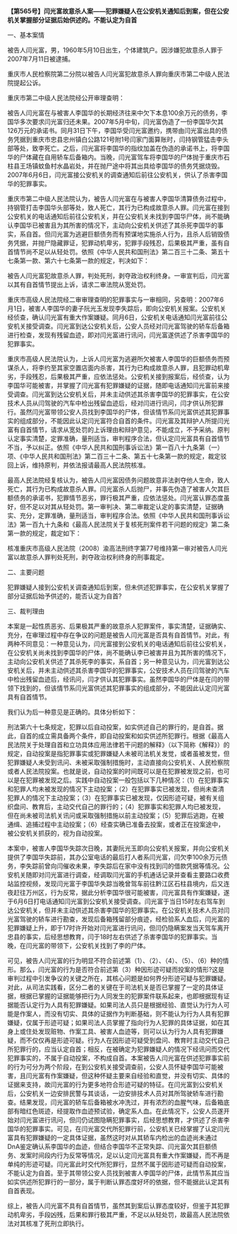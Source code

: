**【第565号】闫光富故意杀人案——犯罪嫌疑人在公安机关通知后到案，但在公安机关掌握部分证据后始供述的。不能认定为自首**

一、基本案情

被告人闫光富，男，1960年5月10日出生，个体建筑户。因涉嫌犯故意杀人罪于2007年7月11日被逮捕。

重庆市人民检察院第二分院以被告人闫光富犯故意杀人罪向重庆市第二中级人民法院提起公诉。

重庆市第二中级人民法院经公开审理查明：

被告人闫光富在与被害人李国华的长期经济往来中欠下本息100余万元的债务，李国华多次要求闫光富归还未果。2007年5月中旬，闫光富伪造了一份李国华欠其126万元的承诺书。同月31日下午，李国华受闫光富邀约，携带由闫光富出具的债务凭据到重庆市忠县忠州镇白公路121号附1号闫家门面算账时，闫持钢管猛击李头部等处，致李死亡。之后，闫光富将李国华的指纹加盖在伪造的承诺书上，将李国华的尸体藏在自用轿车后备箱内。当晚，闫光富驾车将李国华的尸体抛于重庆市石柱县王场镇蚊鱼村水晶岩处，并在抛尸途中将其出具给李国华的债务凭据烧毁。2007年6月6日，闫光富接公安机关的调查通知后前往公安机关，供认了杀害李国华的犯罪事实。

重庆市第二中级人民法院认为，被告人闫光富在与被害人李国华清算债务过程中，持钢管打击李国华头部等处，致人死亡，其行为已构成故意杀人罪。闫光富在接到公安机关的电话通知后前往公安机关，并在公安机关未找到李国华尸体，尚不能确认李国华已被害且为其所害的情况下，主动向公安机关供述了其杀死李国华的事实，系自首。但闫光富为逃避巨额债务而有预谋地实施杀人行为，且杀人后销毁债务凭据，并抛尸隐藏罪证，犯罪动机卑劣，犯罪手段残忍，后果极其严重，虽有自首情节尚不足以从轻处罚。依照《中华人民共和国刑法》第二百三十二条、第五十七条第一款、第六十七条第一款的规定，判决如下：

被告人闫光富犯故意杀人罪，判处死刑，剥夺政治权利终身。一审宣判后，闫光富以其有自首情节提出上诉，请求二审法院从宽处罚。

重庆市高级人民法院经二审审理查明的犯罪事实与一审相同，另查明：2007年6月1日，被害人李国华的妻子阮光玉发现李失踪后，即向公安机关报案。公安机关经侦查，确认闫光富有重大作案嫌疑。同月6日，公安机关电话通知闫光富前往公安机关接受调查。闫光富到达公安机关后，公安人员经对闫光富驾驶的轿车后备箱进行检查，发现有残留血迹，即对闫光富进行讯问，闫光富遂供述了杀害李国华的犯罪事实。

重庆市高级人民法院认为，上诉人闫光富为逃避所欠被害人李国华的巨额债务而预谋杀人，将李约至其家空置店面内杀害，其行为已构成故意杀人罪，且犯罪动机卑劣，手段残忍，后果极其严重，应依法惩处。公安机关接到报案后，经侦查，认为李国华可能被害，并掌握了闫光富有犯罪嫌疑的证据，随即电话通知闫光富前来接受调查。闫光富到达公安机关后，并未主动供述其杀害李国华的犯罪事实，在公安技术人员从闫驾驶的汽车中检出残留血迹后，经对闫进行讯问，闫才供认所犯罪行。虽然闫光富带领公安人员找到李国华的尸体，但该情节系闫光富供述其犯罪事实的组成部分，不能因此认定闫光富符合自首的条件。闫光富及其辩护人所提闫光富有自首情节，请求从宽处罚的上诉理由和辩护意见，不能成立，不予采纳。原判认定事实清楚，定罪准确，量刑适当，审判程序合法，但认定闫光富具有自首情节不当，予以纠正。依照《中华人民共和国刑事诉讼法》第一百八十九条第（一）项、《中华人民共和国刑法》第二百三十二条、第五十七条第一款的规定，裁定驳回上诉，维持原判，并依法报请最高人民法院核准。

最高人民法院经复核认为，被告人闫光富因债务问题故意非法剥夺他人生命，致人死亡，其行为已构成故意杀人罪。闫光富杀人后抛尸，并事先伪造了被害人欠其巨额债务的承诺书，犯罪情节恶劣，罪行极其严重，应依法惩处。闫光富认罪态度虽好，但不足以对其从轻处罚。第一审判决、第二审裁定认定的事实清楚，证据确实、充分，定罪准确，量刑适当，审判程序合法。依照《中华人民共和国刑事诉讼法》第一百九十九条和《最高人民法院关于复核死刑案件若干问题的规定》第二条第一款的规定，裁定如下：

核准重庆市高级人民法院（2008）渝高法刑终字第77号维持第一审对被告人闫光富以故意杀人罪判处死刑，剥夺政治权利终身的刑事裁定。

二、主要问题

犯罪嫌疑人接到公安机关调查通知后到案，但未供述犯罪事实，在公安机关掌握了部分证据后始予供述的，能否认定为自首?

三、裁判理由

本案是一起性质恶劣、后果极其严重的故意杀人犯罪案件，事实清楚，证据确实、充分，在审理过程中存在争议的问题是被告人闫光富是否具有自首情节。对此，有两种不同意见：一种意见认为，闫光富接到公安机关的电话通知后前往公安机关，在公安机关尚未找到李国华的尸体，尚不能确认李已被害并且为其所害的情况下，主动向公安机关供述了其杀死李的事实，系自首；另一种意见认为，闫光富到达公安机关后，并未主动供述其杀害李国华的犯罪事实，公安技术人员在闫驾驶的汽车中检出残留血迹后，经讯问，闫才供认其犯罪事实。虽然李国华的尸体是在闫的带领下找到的，但该情节系闫光富供述其犯罪事实的组成部分，不能因此认定闫光富具有自首情节。

我们认为后一种意见是正确的。具体分析如下：

刑法第六十七条规定，犯罪以后自动投案，如实供述自己的罪行的，是自首。据此，自首的成立需具备两个条件，即自动投案和如实供述所犯罪行。根据《最高人民法院关于处理自首和立功具体应用法律若干问题的解释》（以下简称《解释》）的规定，自动投案是指犯罪事实或犯罪嫌疑人未被司法机关发觉，或者虽被发觉，但犯罪嫌疑人未受到讯问、未被采取强制措施时，主动直接向公安机关、人民检察院或者人民法院投案。也就是说，自动投案的时间既可以是在犯罪被发现之前，也可以是在犯罪被发现之后。实践中自动投案一般包括以下几种情况：（1）在犯罪事实和犯罪人均未被发现的情况下主动投案；（2）在犯罪事实已被发现，但尚未查清犯罪人的情况下主动投案；（3）在犯罪事实已被发现，仅因形迹可疑，被有关组织盘问、教育后，主动交代自己的罪行的；（4）犯罪事实和犯罪人均已被发现，但在尚未被司法机关讯问或采取强制措施以前主动投案；（5）犯罪后逃跑，在被通缉、追捕过程中主动投案；（6）经查实确已准备去投案，或者正在投案途中，被公安机关抓获的，视为自动投案。

本案中，被害人李国华失踪次日晚，其妻阮光玉即向公安机关报案，并向公安机关提供了李国华失踪前，其办公室电话的最后打人者系闫光富，闫欠李100余万元债务，李失踪前曾向闫催收未果，李失踪后在家中没有找到闫的借款凭据等情况。公安机关随即对闫光富进行调查，经调取闫光富的手机通话记录并查看主要路口收费站监控视频，发现闫光富于李国华失踪当晚曾驾车前往黔江区石柱县境内，后又连夜赶往万州区，行为反常，据此分析李国华很可能被害，闫光富具有作案嫌疑，遂于6月6日打电话通知闫光富到公安机关接受调查。闫光富于当日15时左右驾车到达公安机关，但并未主动供述其杀害李国华的犯罪事实。在公安机关技术人员对闫光富驾驶的轿车进行勘查，发现后备箱残留部分痕迹，经检验系人血后，闫光富的犯罪嫌疑上升，即于17时许开始对闫光富进行讯问，但闫仍隐瞒案发当天驾车离开忠县的事实，后经思想教育，闫于18时左右供述了杀害李国华的犯罪事实。当晚，在闫光富的带领下，公安机关找到了李的尸体。

可见，被告人闫光富的行为明显不符合前述第（1）、（2）、（4）、（5）、（6）种的情形。那么，闫光富的行为是否符合前述第（3）种因形迹可疑而投案的情形?这是审判过程中引发争议的关键之所在，其核心问题是如何界分形迹可疑与犯罪嫌疑。对此，从司法实践看，区分二者的关键在于司法机关是否已掌握了一定的具体证据，根据已掌握的证据能够把行为人同发生的犯罪案件联系起来，也即根据现有证据能否认定行为人具有犯罪嫌疑。如果司法人员只是根据经验、直觉认为行为人可能是作案人，而没有切实、具体的证据作为判断基础，则不能认为行为人具有犯罪嫌疑，仅属于形迹可疑；如果司法人员掌握了指向行为人犯罪的具体证据，如在其身上或住处发现赃物、作案工具、被害人血迹等，则可以认为行为人具有犯罪嫌疑，而不仅仅再是形迹可疑。行为人在因形迹可疑受到盘问、教育时主动交代自己所犯罪行的，应当认定自首；相反，在被确定为犯罪嫌疑人的情况下经讯问而交代犯罪事实的，不属于自动投案，不构成自首。本案被告人闫光富在供述犯罪事实前的行为可分为两个阶段，在到公安机关接受调查前，公安人员怀疑李国华可能被害，且闫光富有作案嫌疑，但这种怀疑主要来自经验和直觉，并没有切实、具体的证据来支持，故闫光富的行为更多地符合形迹可疑的特征。在闫光富到公安机关后，公安机关一边安排民警与其谈话，一边安排技术人员对其所驾驶轿车进行勘查。结果发现，闫光富的轿车后备箱被水冲洗过，并有浓烈的血腥气味，后备箱底部有暗红色斑迹，经提取作血迹预试验，确定系人血。在此情况下，公安人员遂开始对闫光富进行讯问，但闫仍试图隐瞒犯罪事实，后经思想教育，才供述了杀害李国华的犯罪事实。可见，在闫光富交代所犯罪行前，公安机关已经掌握了认定闫光富具有犯罪嫌疑的一定具体证据，虽然这时对从其轿车内检出的血迹尚未通过DnA鉴定确认系李国华的血迹，但结合李国华不正常失踪、闫光富欠其巨额债务、发案时间段内行为反常等情况，足以认定闫光富具有重大作案嫌疑，而不再是单纯的形迹可疑。闫光富此时交代所犯罪行，显然不属于因形迹可疑而自动投案，不能认定为自首。至于其带领公安人员找到被害人李国华的尸体，此情节系其应当如实供述所犯罪行的一部分，属于判断认罪态度好坏的依据，但不能据此认定其有自首表现。

综上，被告人闫光富不具有自首情节，虽然其到案后认罪态度较好，但鉴于其犯罪动机卑劣，手段凶残，后果和罪行极其严重，不足以从轻处罚，故最高人民法院依法对其核准了死刑立即执行。
